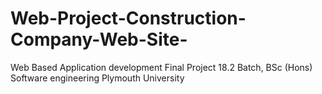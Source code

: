 # Web-Project-Construction-Company-Web-Site-
Web Based Application development Final Project 18.2 Batch, BSc (Hons) Software engineering Plymouth University
